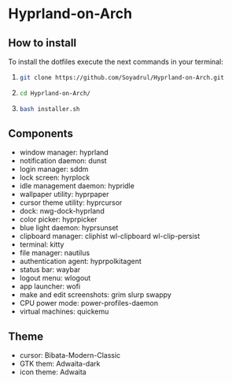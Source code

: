 # Hyprland-on-Arch

## How to install


To install the dotfiles execute the next commands in your terminal:

1. ```bash
   git clone https://github.com/Soyadrul/Hyprland-on-Arch.git
   ```

2. ```bash
   cd Hyprland-on-Arch/
   ```

3. ```bash
   bash installer.sh
   ```

## Components

- window manager: hyprland
- notification daemon: dunst
- login manager: sddm
- lock screen: hyrplock
- idle management daemon: hypridle
- wallpaper utility: hyprpaper
- cursor theme utility: hyprcursor
- dock: nwg-dock-hyprland
- color picker: hyprpicker
- blue light daemon: hyprsunset
- clipboard manager: cliphist wl-clipboard wl-clip-persist
- terminal: kitty
- file manager: nautilus
- authentication agent: hyprpolkitagent
- status bar: waybar
- logout menu: wlogout
- app launcher: wofi
- make and edit screenshots: grim slurp swappy
- CPU power mode: power-profiles-daemon
- virtual machines: quickemu

## Theme
- cursor: Bibata-Modern-Classic
- GTK them: Adwaita-dark
- icon theme: Adwaita